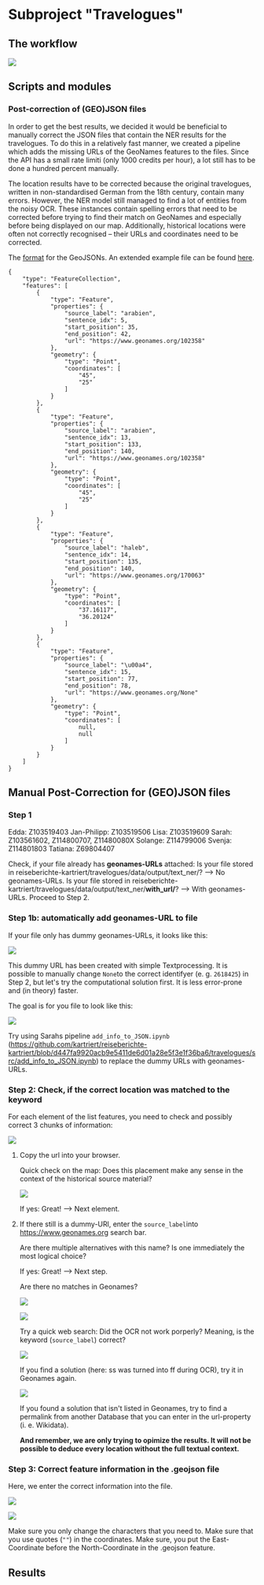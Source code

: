 # Subproject "Travelogues"

## The workflow
![](data/workflow.png)

## Scripts and modules


### Post-correction of (GEO)JSON files

In order to get the best results, we decided it would be beneficial to manually correct the JSON files
that contain the NER results for the travelogues. To do this in a relatively fast manner, we
created a pipeline which adds the missing URLs of the GeoNames features to the files. Since the API has a small rate limiti
(only 1000 credits per hour), a lot still has to be done a hundred percent manually.

The location results have to be corrected because the original travelogues, written in non-standardised German from the 18th century,
contain many errors. However, the NER model still managed to find a lot of entities from the noisy OCR. These instances contain
spelling errors that need to be corrected before trying to find their match on GeoNames and especially
before being displayed on our map. Additionally, historical locations were often not correctly recognised – their URLs and coordinates
need to be corrected.

The [format](https://en.wikipedia.org/wiki/GeoJSON) for the GeoJSONs.
An extended example file can be found [here](./data/output/text_ner/with_url/Z11480080X.json).
```
{
    "type": "FeatureCollection",
    "features": [
        {
            "type": "Feature",
            "properties": {
                "source_label": "arabien",
                "sentence_idx": 5,
                "start_position": 35,
                "end_position": 42,
                "url": "https://www.geonames.org/102358"
            },
            "geometry": {
                "type": "Point",
                "coordinates": [
                    "45",
                    "25"
                ]
            }
        },
        {
            "type": "Feature",
            "properties": {
                "source_label": "arabien",
                "sentence_idx": 13,
                "start_position": 133,
                "end_position": 140,
                "url": "https://www.geonames.org/102358"
            },
            "geometry": {
                "type": "Point",
                "coordinates": [
                    "45",
                    "25"
                ]
            }
        },
        {
            "type": "Feature",
            "properties": {
                "source_label": "haleb",
                "sentence_idx": 14,
                "start_position": 135,
                "end_position": 140,
                "url": "https://www.geonames.org/170063"
            },
            "geometry": {
                "type": "Point",
                "coordinates": [
                    "37.16117",
                    "36.20124"
                ]
            }
        },
        {
            "type": "Feature",
            "properties": {
                "source_label": "\u00a4",
                "sentence_idx": 15,
                "start_position": 77,
                "end_position": 78,
                "url": "https://www.geonames.org/None"
            },
            "geometry": {
                "type": "Point",
                "coordinates": [
                    null,
                    null
                ]
            }
        }
    ]
}
```

## Manual Post-Correction for (GEO)JSON files

### Step 1

Edda: Z103519403
Jan-Philipp: Z103519506
Lisa: Z103519609
Sarah: Z103561602, Z114800707, Z11480080X 
Solange: Z114799006
Svenja: Z114801803
Tatiana: Z69804407

Check, if your file already has **geonames-URLs** attached:
Is your file stored in reiseberichte-kartriert/travelogues/data/output/text_ner/? --> No geonames-URLs.
Is your file stored in reiseberichte-kartriert/travelogues/data/output/text_ner/**with_url/**? --> With geonames-URLs. Proceed to Step 2.

### Step 1b: automatically add geonames-URL to file

If your file only has dummy geonames-URLs, it looks like this: 

![](data/dummyurl.png)

This dummy URL has been created with simple Textprocessing. It is possible to manually change ```None```to the correct identifyer (e. g. ```2618425```) in Step 2, but let's try the computational solution first. It is less error-prone and (in theory) faster.

The goal is for you file to look like this:

![](data/geonamesurl.png)

Try using Sarahs pipeline ```add_info_to_JSON.ipynb``` (https://github.com/kartriert/reiseberichte-kartriert/blob/d447fa9920acb9e5411de6d01a28e5f3e1f36ba6/travelogues/src/add_info_to_JSON.ipynb) to replace the dummy URLs with geonames-URLs. 

### Step 2: Check, if the correct location was matched to the keyword

For each element of the list features, you need to check and possibly correct 3 chunks of information:

![](data/postcorrection.png)

1.  Copy the url into your browser. 
    
    Quick check on the map: Does this placement make any sense in the context of the historical source material?
    
    ![](data/postcorrection.png)
    
    If yes: Great! --> Next element.
    
2.  If there still is a dummy-URl, enter the ```source_label```into https://www.geonames.org search bar.
    
    Are there multiple alternatives with this name? Is one immediately the most logical choice?
    
    If yes: Great! --> Next step.
    
    Are there no matches in Geonames? 
    
    ![](data/postcorrectionkeffelsdorf.png)
    
    ![](data/postcorrectionkeffelsdorf02.png)
    
    Try a quick web search: Did the OCR not work porperly? Meaning, is the keyword (```source_label```) correct?
    
    ![](data/postcorrectionkeffelsdorf03.png)
    
    If you find a solution (here: ss was turned into ff during OCR), try it in Geonames again.
    
    ![](data/postcorrectionkeffelsdorf04.png)
    
    If you found a solution that isn't listed in Geonames, try to find a permalink from another Database that you can enter in the url-property (i. e. Wikidata).
    
    **And remember, we are only trying to opimize the results. It will not be possible to deduce every location without the full textual context.**
    
### Step 3: Correct feature information in the .geojson file
 
Here, we enter the correct information into the file.

![](data/postcorrectionkeffelsdorf05.png)

![](data/postcorrectionkeffelsdorf06.png)

Make sure you only change the characters that you need to.
Make sure that you use quotes (```""```) in the coordinates.
Make sure, you put the East-Coordinate before the North-Coordinate in the .geojson feature.
    
## Results
